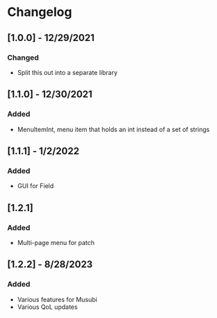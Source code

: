 # Changelog
## [1.0.0] - 12/29/2021
### Changed
* Split this out into a separate library
## [1.1.0] - 12/30/2021
### Added
* MenuItemInt, menu item that holds an int instead of a set of strings
## [1.1.1] - 1/2/2022
### Added
* GUI for Field
## [1.2.1]
### Added
* Multi-page menu for patch
## [1.2.2] - 8/28/2023
### Added
* Various features for Musubi
* Various QoL updates